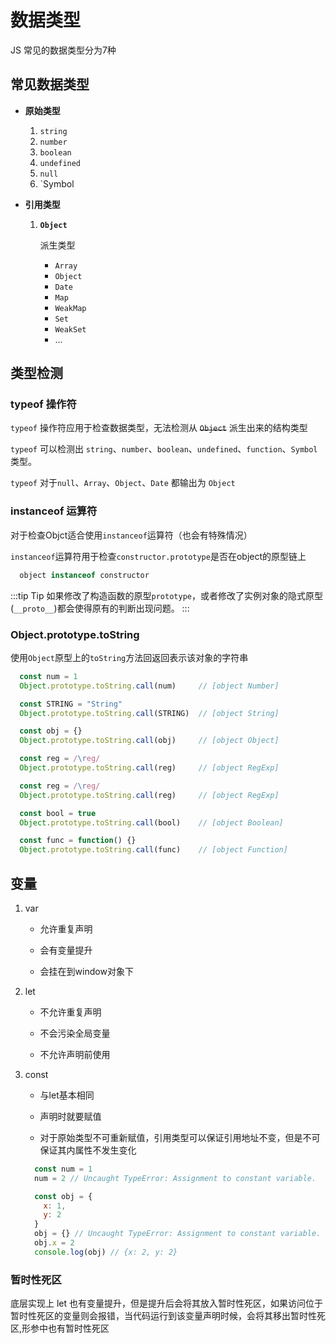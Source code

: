 # 数据类型

JS 常见的数据类型分为7种

## 常见数据类型

- **原始类型**

  1. `string`
  2. `number`
  3. `boolean`
  4. `undefined`
  5. `null`
  6. `Symbol    

- **引用类型**

  1. **`Object`**

      派生类型

      - `Array`
      - `Object`
      - `Date`
      - `Map`
      - `WeakMap`
      - `Set`
      - `WeakSet`
      - ...

## 类型检测

### **typeof 操作符**

`typeof` 操作符应用于检查数据类型，无法检测从 ~~`Object`~~ 派生出来的结构类型

`typeof` 可以检测出 `string`、`number`、`boolean`、`undefined`、`function`、`Symbol`类型。

`typeof` 对于`null`、`Array`、`Object`、`Date` 都输出为 `Object`

### **instanceof 运算符**

对于检查Objct适合使用`instanceof`运算符（也会有特殊情况）

`instanceof`运算符用于检查`constructor.prototype`是否在object的原型链上

```js
  object instanceof constructor
```

:::tip Tip
如果修改了构造函数的原型`prototype`，或者修改了实例对象的隐式原型(`__proto__`)都会使得原有的判断出现问题。
:::

### **Object.prototype.toString**

使用`Object`原型上的`toString`方法回返回表示该对象的字符串

```js
  const num = 1
  Object.prototype.toString.call(num)     // [object Number]

  const STRING = "String"
  Object.prototype.toString.call(STRING)  // [object String]

  const obj = {}
  Object.prototype.toString.call(obj)     // [object Object]

  const reg = /\reg/
  Object.prototype.toString.call(reg)     // [object RegExp]

  const reg = /\reg/
  Object.prototype.toString.call(reg)     // [object RegExp]

  const bool = true
  Object.prototype.toString.call(bool)    // [object Boolean]

  const func = function() {}
  Object.prototype.toString.call(func)    // [object Function]
```

## 变量

1. var

   - 允许重复声明

   - 会有变量提升

   - 会挂在到window对象下

2. let

   - 不允许重复声明

   - 不会污染全局变量

   - 不允许声明前使用

3. const

   - 与let基本相同

   - 声明时就要赋值

   - 对于原始类型不可重新赋值，引用类型可以保证引用地址不变，但是不可保证其内属性不发生变化

    ```js
      const num = 1
      num = 2 // Uncaught TypeError: Assignment to constant variable.

      const obj = {
        x: 1,
        y: 2
      }
      obj = {} // Uncaught TypeError: Assignment to constant variable.
      obj.x = 2
      console.log(obj) // {x: 2, y: 2}
    ```

### 暂时性死区

底层实现上 let 也有变量提升，但是提升后会将其放入暂时性死区，如果访问位于暂时性死区的变量则会报错，当代码运行到该变量声明时候，会将其移出暂时性死区,形参中也有暂时性死区
